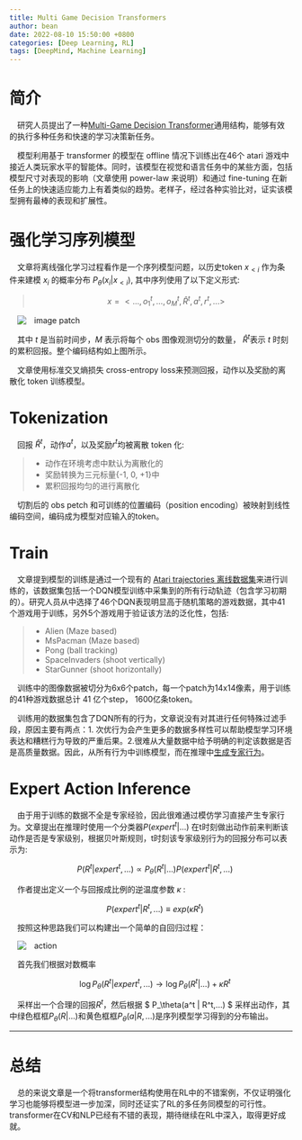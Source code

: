 ```yaml
---
title: Multi Game Decision Transformers
author: bean
date: 2022-08-10 15:50:00 +0800
categories: [Deep Learning, RL]
tags: [DeepMind, Machine Learning]
---
```

# 简介
 研究人员提出了一种[Multi-Game Decision Transformer](https://sites.google.com/view/multi-game-transformers)通用结构，能够有效的执行多种任务和快速的学习决策新任务。
 
 模型利用基于 transformer 的模型在 offline 情况下训练出在46个 atari 游戏中接近人类玩家水平的智能体。同时，该模型在视觉和语言任务中的某些方面，包括模型尺寸对表现的影响（文章使用 power-law 来说明）和通过 fine-tuning 在新任务上的快速适应能力上有着类似的趋势。老样子，经过各种实验比对，证实该模型拥有最棒的表现和扩展性。

# 强化学习序列模型
文章将离线强化学习过程看作是一个序列模型问题，以历史token $x_{<i}$ 作为条件来建模 $x_i$ 的概率分布 $P_\theta(x_i|x_{<i})$, 其中序列使用了以下定义形式:
> $$x = <...,o_1^t, ..., o_M^t, \hat{R}^t, a^t, r^t, ...>$$

![image patch](../common/mgdt/figure3.png)

其中 $t$ 是当前时间步，$M$ 表示将每个 obs 图像观测切分的数量， $\hat{R}^t$表示 $t$ 时刻的累积回报。整个编码结构如上图所示。

文章使用标准交叉熵损失 cross-entropy loss来预测回报，动作以及奖励的离散化 token 训练模型。

# Tokenization
回报 $\hat{R}^t$，动作$a^t$，以及奖励$r^t$均被离散 token 化:
> + 动作在环境考虑中默认为离散化的
> + 奖励转换为三元标量{-1, 0, +1}中
> + 累积回报均匀的进行离散化

切割后的 obs petch 和可训练的位置编码（position encoding）被映射到线性编码空间，编码成为模型对应输入的token。

# Train
文章提到模型的训练是通过一个现有的 [Atari trajectories 离线数据集](https://arxiv.org/abs/1907.04543)来进行训练的，该数据集包括一个DQN模型训练中采集到的所有行动轨迹（包含学习初期的）。研究人员从中选择了46个DQN表现明显高于随机策略的游戏数据，其中41个游戏用于训练，另外5个游戏用于验证该方法的泛化性，包括:
> + Alien (Maze based)
> + MsPacman (Maze based)
> + Pong (ball tracking)
> + SpaceInvaders (shoot vertically)
> + StarGunner (shoot horizontally)

训练中的图像数据被切分为6x6个patch，每一个patch为14x14像素，用于训练的41种游戏数据总计 41 亿个step， 1600亿条token。

训练用的数据集包含了DQN所有的行为，文章说没有对其进行任何特殊过滤手段，原因主要有两点：1. 次优行为会产生更多的数据多样性可以帮助模型学习环境表达和糟糕行为导致的严重后果。2.很难从大量数据中给予明确的判定该数据是否是高质量数据。因此，从所有行为中训练模型，而在推理中[生成专家行为](#expert-action-inference)。

# Expert Action Inference
由于用于训练的数据不全是专家经验，因此很难通过模仿学习直接产生专家行为。文章提出在推理时使用一个分类器$P(expert^t|...)$ 在t时刻做出动作前来判断该动作是否是专家级别，根据贝叶斯规则，t时刻该专家级别行为的回报分布可以表示为:

$$ P(R^t | expert^t, ...) \propto P_\theta(R^t|...)P(expert^t|R^t,...) $$

作者提出定义一个与回报成比例的逆温度参数 $\kappa$ :

$$ P(expert^t|R^t, ...)  \equiv exp(\kappa R^t) $$

按照这种思路我们可以构建出一个简单的自回归过程：

![action](../common/mgdt/action.png)

首先我们根据对数概率 

$$ \log{P_\theta(R^t|expert^t,...)} \rightarrow \log{P_\theta(R^t|...)} + \kappa R^t $$

采样出一个合理的回报$R^t$，然后根据 $ P_\theta(a^t | R^t,...) $ 采样出动作，其中绿色框框$P_\theta(R|...)$和黄色框框$P_\theta(a|R,...)$是序列模型学习得到的分布输出。


---

# 总结
总的来说文章是一个将transformer结构使用在RL中的不错案例，不仅证明强化学习也能够将模型进一步加深，同时还证实了RL的多任务同模型的可行性。transformer在CV和NLP已经有不错的表现，期待继续在RL中深入，取得更好成就。

<style>p{text-indent:1em}</style>